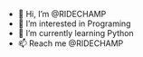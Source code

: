 - 👋 Hi, I’m @RIDECHAMP
- 👀 I’m interested in Programing
- 🌱 I’m currently learning Python
- 📫 Reach me @RIDECHAMP

<!---
RIDECHAMP/RIDECHAMP is a ✨ special ✨ repository because its `README.md` (this file) appears on your GitHub profile.
You can click the Preview link to take a look at your changes.
--->
